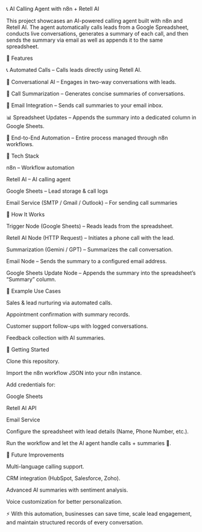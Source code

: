 📞 AI Calling Agent with n8n + Retell AI

This project showcases an AI-powered calling agent built with n8n and Retell AI. The agent automatically calls leads from a Google Spreadsheet, conducts live conversations, generates a summary of each call, and then sends the summary via email as well as appends it to the same spreadsheet.

🔹 Features

📞 Automated Calls – Calls leads directly using Retell AI.

🤖 Conversational AI – Engages in two-way conversations with leads.

📝 Call Summarization – Generates concise summaries of conversations.

📧 Email Integration – Sends call summaries to your email inbox.

📊 Spreadsheet Updates – Appends the summary into a dedicated column in Google Sheets.

🔄 End-to-End Automation – Entire process managed through n8n workflows.

🔹 Tech Stack

n8n
 – Workflow automation

Retell AI
 – AI calling agent

Google Sheets
 – Lead storage & call logs

Email Service (SMTP / Gmail / Outlook) – For sending call summaries

🔹 How It Works

Trigger Node (Google Sheets) – Reads leads from the spreadsheet.

Retell AI Node (HTTP Request) – Initiates a phone call with the lead.

Summarization (Gemini / GPT) – Summarizes the call conversation.

Email Node – Sends the summary to a configured email address.

Google Sheets Update Node – Appends the summary into the spreadsheet’s “Summary” column.

🔹 Example Use Cases

Sales & lead nurturing via automated calls.

Appointment confirmation with summary records.

Customer support follow-ups with logged conversations.

Feedback collection with AI summaries.

🔹 Getting Started

Clone this repository.

Import the n8n workflow JSON into your n8n instance.

Add credentials for:

Google Sheets

Retell AI API

Email Service

Configure the spreadsheet with lead details (Name, Phone Number, etc.).

Run the workflow and let the AI agent handle calls + summaries 🚀.

🔹 Future Improvements

Multi-language calling support.

CRM integration (HubSpot, Salesforce, Zoho).

Advanced AI summaries with sentiment analysis.

Voice customization for better personalization.

⚡ With this automation, businesses can save time, scale lead engagement, and maintain structured records of every conversation.

